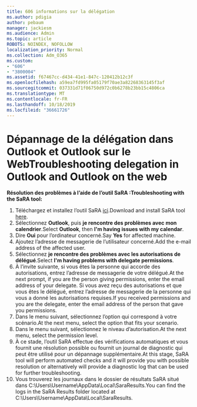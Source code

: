 ```yaml
---
title: 606 informations sur la délégation
ms.author: pdigia
author: pebaum
manager: jackiesm
ms.audience: Admin
ms.topic: article
ROBOTS: NOINDEX, NOFOLLOW
localization_priority: Normal
ms.collection: Adm_O365
ms.custom:
- "606"
- "3800004"
ms.assetid: f67467cc-d434-41e1-847c-120412b12c3f
ms.openlocfilehash: a59ea7fd995fa05179f70ae3a82268363145f3af
ms.sourcegitcommit: 037331d71f06750d972c0b6278b23bb15c4806ca
ms.translationtype: MT
ms.contentlocale: fr-FR
ms.lasthandoff: 10/18/2019
ms.locfileid: "36661726"
---
```

# <a name="troubleshooting-delegation-in-outlook-and-outlook-on-the-web"></a><span data-ttu-id="ff12a-102">Dépannage de la délégation dans Outlook et Outlook sur le Web</span><span class="sxs-lookup"><span data-stu-id="ff12a-102">Troubleshooting delegation in Outlook and Outlook on the web</span></span>

<span data-ttu-id="ff12a-103">**Résolution des problèmes à l’aide de l’outil SaRA :**</span><span class="sxs-lookup"><span data-stu-id="ff12a-103">**Troubleshooting with the SaRA tool:**</span></span>

1. <span data-ttu-id="ff12a-104">Téléchargez et installez l’outil SaRA [ici](https://aka.ms/SaRA-SkypeForBusinessSignIn).</span><span class="sxs-lookup"><span data-stu-id="ff12a-104">Download and install SaRA tool [here](https://aka.ms/SaRA-SkypeForBusinessSignIn).</span></span>
1. <span data-ttu-id="ff12a-105">Sélectionnez **Outlook**, puis **je rencontre des problèmes avec mon calendrier**.</span><span class="sxs-lookup"><span data-stu-id="ff12a-105">Select **Outlook**, then **I'm having issues with my calendar**.</span></span>
1. <span data-ttu-id="ff12a-106">Dire **Oui** pour l’ordinateur concerné.</span><span class="sxs-lookup"><span data-stu-id="ff12a-106">Say **Yes** for affected machine.</span></span>
1. <span data-ttu-id="ff12a-107">Ajoutez l’adresse de messagerie de l’utilisateur concerné.</span><span class="sxs-lookup"><span data-stu-id="ff12a-107">Add the e-mail address of the affected user.</span></span>
1. <span data-ttu-id="ff12a-108">Sélectionnez **je rencontre des problèmes avec les autorisations de délégué**.</span><span class="sxs-lookup"><span data-stu-id="ff12a-108">Select **I'm having problems with delegate permissions**.</span></span>
1. <span data-ttu-id="ff12a-109">À l’invite suivante, si vous êtes la personne qui accorde des autorisations, entrez l’adresse de messagerie de votre délégué.</span><span class="sxs-lookup"><span data-stu-id="ff12a-109">At the next prompt, if you are the person giving permissions, enter the email address of your delegate.</span></span> <span data-ttu-id="ff12a-110">Si vous avez reçu des autorisations et que vous êtes le délégué, entrez l’adresse de messagerie de la personne qui vous a donné les autorisations requises.</span><span class="sxs-lookup"><span data-stu-id="ff12a-110">If you received permissions and you are the delegate, enter the email address of the person that gave you permissions.</span></span>
1. <span data-ttu-id="ff12a-111">Dans le menu suivant, sélectionnez l’option qui correspond à votre scénario.</span><span class="sxs-lookup"><span data-stu-id="ff12a-111">At the next menu, select the option that fits your scenario.</span></span>
1. <span data-ttu-id="ff12a-112">Dans le menu suivant, sélectionnez le niveau d’autorisation.</span><span class="sxs-lookup"><span data-stu-id="ff12a-112">At the next menu, select the permission level.</span></span>
1. <span data-ttu-id="ff12a-113">À ce stade, l’outil SaRA effectue des vérifications automatiques et vous fournit une résolution possible ou fournit un journal de diagnostic qui peut être utilisé pour un dépannage supplémentaire.</span><span class="sxs-lookup"><span data-stu-id="ff12a-113">At this stage, SaRA tool will perform automated checks and it will provide you with possible resolution or alternatively will provide a diagnostic log that can be used for further troubleshooting.</span></span>
1. <span data-ttu-id="ff12a-114">Vous trouverez les journaux dans le dossier de résultats SaRA situé dans C:\Users\Username\AppData\Local\SaraResults.</span><span class="sxs-lookup"><span data-stu-id="ff12a-114">You can find the logs in the SaRA Results folder located at C:\Users\Username\AppData\Local\SaraResults.</span></span>
